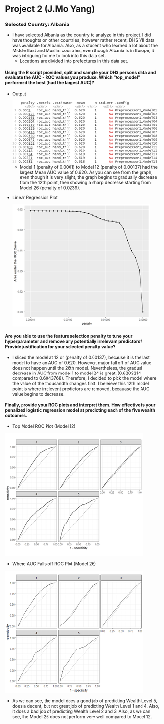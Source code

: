 # Project 2 (J.Mo Yang)

### Selected Country: Albania
* I have selected Albania as the country to analyze in this project. I did have thoughts on other countries, however rather recent, DHS VII data was available for Albania. Also, as a student who learned a lot about the Middle East and Muslim countries, even though Albania is in Europe, it was intriguing for me to look into this data set.
  * Locations are divided into prefectures in this data set. 

#### Using the R script provided, split and sample your DHS persons data and evaluate the AUC - ROC values you produce. Which "top_model" performed the best (had the largest AUC)? 
* Output 

  <img src="best.png" width="550" height="205">
  
  * Model 1 (penalty of 0.0001) to Model 12 (penalty of 0.00137) had the largest Mean AUC value of 0.620. As you can see from the graph, even though it is very slight, the graph begins to gradually decrease from the 12th point, then showing a sharp decrease starting from Model 26 (penalty of	0.0239). 


* Linear Regression Plot 

  <img src="lr_plot.png" width="450" height="400">



  
#### Are you able to use the feature selection penalty to tune your hyperparameter and remove any potentially irrelevant predictors? Provide justification for your selected penalty value? 
* I sliced the model at 12 or (penalty of 0.00137), because it is the last model to have an AUC of 0.620. However, major fall off of AUC value does not happen until the 26th model. Nevertheless, the gradual decrease in AUC from model 1 to model 24 is great. (0.6203214 compared to 0.6043768). Therefore, I decided to pick the model where the value of the thousandth changes first. I beleieve this 12th model point is where irrelevent predictors are removed, becauase the AUC value begins to decrease.


#### Finally, provide your ROC plots and interpret them. How effective is your penalized logistic regression model at predicting each of the five wealth outcomes.
* Top Model ROC Plot (Model 12)
<img src="lr_auc.png" width="450" height="400">

* Where AUC Falls off ROC Plot (Model 26)
<img src="26.png" width="450" height="400">

* As we can see, the model does a good job of predicting Wealth Level 5, does a decent, but not great job of predicting Wealth Level 1 and 4. Also, it does a bad job of predicting Wealth Level 2 and 3. Also, as we can see, the Model 26 does not perform very well compared to Model 12. 

